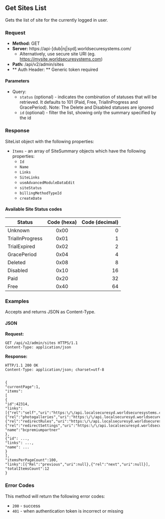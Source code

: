 ## Get Sites List

Gets the list of site for the currently logged in user.

### Request

* **Method:** GET
* **Server:** https://api-[dub|nj|syd].worldsecuresystems.com/
  * Alternatively, use secure site URI (eg. https://mysite.worldsecuresystems.com)
* **Path:** /api/v2/admin/sites
* ** Auth Header: ** Generic token required

#### Parameters ####

* Query:
	* `status` (optional) - indicates the combination of statuses that will be retrieved. It defaults to 101 (Paid, Free, TrialInProgress and GracePeriod). Note: The Delete and Disabled statuses are ignored
	* `id` (optional) - filter the list, showing only the summary specified by the id

### Response

SiteList object with the following properties:

* `Items` - an array of SiteSummary objects which have the following properties:
	* `Id` 
	* `Name`
	* `Links`
	* `SiteLinks`
	* `useAdvancedModuleDataEdit`
	* `siteStatus`
	* `billingMethodTypeId`
	* `createDate`

#### Available Site Status codes ####


| Status          | Code (hexa)   | Code (decimal) |
| -------------   |:-------------:| --------------:|
| Unknown         | 0x00		  | 0              |
| TrialInProgress | 0x01		  | 1              |
| TrialExpired	  | 0x02		  | 2              |
| GracePeriod     | 0x04		  | 4              |
| Deleted         | 0x08		  | 8              |
| Disabled        | 0x10		  | 16             |
| Paid			  | 0x20		  | 32             |
| Free			  | 0x40		  | 64             |

### Examples

Accepts and returns JSON as Content-Type.

#### JSON

**Request:**
~~~
GET /api/v2/admin/sites HTTPS/1.1
Content-Type: application/json
~~~

**Response:**
~~~
HTTP/1.1 200 OK
Content-Type: application/json; charset=utf-8
 
 
{
"currentPage":1,
"items":
[
{
"id":42314,
"links":[{"rel":"self","uri":"https:\/\/api.localsecuresyd.worldsecuresystems.com\/api\/v2\/admin\/sites\/42314"},
{"rel":"photogalleries","uri":"https:\/\/api.localsecuresyd.worldsecuresystems.com\/api\/v2\/admin\/sites\/42314\/photogalleries"},
{"rel":"redirectRules","uri":"https:\/\/api.localsecuresyd.worldsecuresystems.com\/api\/v2\/admin\/sites\/42314\/redirect/rules"},
{"rel":"redirectSettings","uri":"https:\/\/api.localsecuresyd.worldsecuresystems.com\/api\/v2\/admin\/sites\/42314\/redirect/settings"}],
"name":"bcpremiumpartner"
},
{"id": ...,
"links": ...,
"name": ...
}
],
"itemsPerPageCount":100,
"links":[{"Rel":"previous","uri":null},{"rel":"next","uri":null}],
"totalItemsCount":12
}
~~~

### Error Codes

This method will return the following error codes:

* `200` - success
* `401` - when authentication token is incorrect or missing
